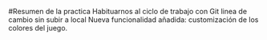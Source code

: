 #Resumen de la practica
Habituarnos al ciclo de trabajo con Git
linea de cambio sin subir a local
Nueva funcionalidad añadida: customización de los colores del juego.